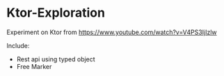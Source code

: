 # Ktor-Exploration

Experiment on Ktor from https://www.youtube.com/watch?v=V4PS3IjIzlw

Include:
- Rest api using typed object
- Free Marker
